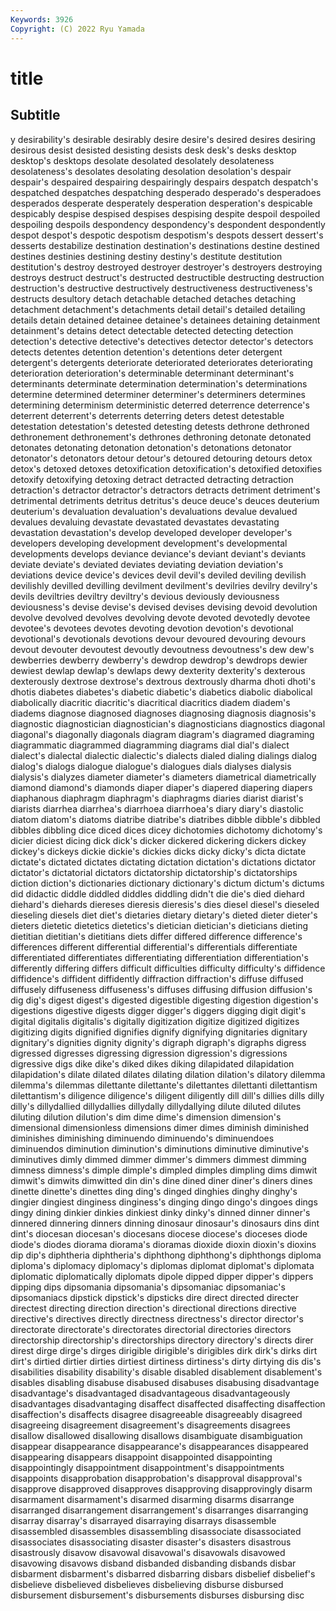 ```yaml
---
Keywords: 3926
Copyright: (C) 2022 Ryu Yamada
---
```



# title

## Subtitle
y desirability's desirable desirably desire desire's desired desires desiring
desirous desist desisted desisting desists desk desk's desks desktop desktop's
desktops desolate desolated desolately desolateness desolateness's desolates desolating desolation desolation's
despair despair's despaired despairing despairingly despairs despatch despatch's despatched despatches
despatching desperado desperado's desperadoes desperados desperate desperately desperation desperation's despicable
despicably despise despised despises despising despite despoil despoiled despoiling despoils
despondency despondency's despondent despondently despot despot's despotic despotism despotism's despots
dessert dessert's desserts destabilize destination destination's destinations destine destined destines
destinies destining destiny destiny's destitute destitution destitution's destroy destroyed destroyer
destroyer's destroyers destroying destroys destruct destruct's destructed destructible destructing destruction
destruction's destructive destructively destructiveness destructiveness's destructs desultory detach detachable detached
detaches detaching detachment detachment's detachments detail detail's detailed detailing details
detain detained detainee detainee's detainees detaining detainment detainment's detains detect
detectable detected detecting detection detection's detective detective's detectives detector detector's
detectors detects detentes detention detention's detentions deter detergent detergent's detergents
deteriorate deteriorated deteriorates deteriorating deterioration deterioration's determinable determinant determinant's determinants
determinate determination determination's determinations determine determined determiner determiner's determiners determines
determining determinism deterministic deterred deterrence deterrence's deterrent deterrent's deterrents deterring
deters detest detestable detestation detestation's detested detesting detests dethrone dethroned
dethronement dethronement's dethrones dethroning detonate detonated detonates detonating detonation detonation's
detonations detonator detonator's detonators detour detour's detoured detouring detours detox
detox's detoxed detoxes detoxification detoxification's detoxified detoxifies detoxify detoxifying detoxing
detract detracted detracting detraction detraction's detractor detractor's detractors detracts detriment
detriment's detrimental detriments detritus detritus's deuce deuce's deuces deuterium deuterium's
devaluation devaluation's devaluations devalue devalued devalues devaluing devastate devastated devastates
devastating devastation devastation's develop developed developer developer's developers developing development
development's developmental developments develops deviance deviance's deviant deviant's deviants deviate
deviate's deviated deviates deviating deviation deviation's deviations device device's devices
devil devil's deviled deviling devilish devilishly devilled devilling devilment devilment's
devilries devilry devilry's devils deviltries deviltry deviltry's devious deviously deviousness
deviousness's devise devise's devised devises devising devoid devolution devolve devolved
devolves devolving devote devoted devotedly devotee devotee's devotees devotes devoting
devotion devotion's devotional devotional's devotionals devotions devour devoured devouring devours
devout devouter devoutest devoutly devoutness devoutness's dew dew's dewberries dewberry
dewberry's dewdrop dewdrop's dewdrops dewier dewiest dewlap dewlap's dewlaps dewy
dexterity dexterity's dexterous dexterously dextrose dextrose's dextrous dextrously dharma dhoti
dhoti's dhotis diabetes diabetes's diabetic diabetic's diabetics diabolic diabolical diabolically
diacritic diacritic's diacritical diacritics diadem diadem's diadems diagnose diagnosed diagnoses
diagnosing diagnosis diagnosis's diagnostic diagnostician diagnostician's diagnosticians diagnostics diagonal diagonal's
diagonally diagonals diagram diagram's diagramed diagraming diagrammatic diagrammed diagramming diagrams
dial dial's dialect dialect's dialectal dialectic dialectic's dialects dialed dialing
dialings dialog dialog's dialogs dialogue dialogue's dialogues dials dialyses dialysis
dialysis's dialyzes diameter diameter's diameters diametrical diametrically diamond diamond's diamonds
diaper diaper's diapered diapering diapers diaphanous diaphragm diaphragm's diaphragms diaries
diarist diarist's diarists diarrhea diarrhea's diarrhoea diarrhoea's diary diary's diastolic
diatom diatom's diatoms diatribe diatribe's diatribes dibble dibble's dibbled dibbles
dibbling dice diced dices dicey dichotomies dichotomy dichotomy's dicier diciest
dicing dick dick's dicker dickered dickering dickers dickey dickey's dickeys
dickie dickie's dickies dicks dicky dicky's dicta dictate dictate's dictated
dictates dictating dictation dictation's dictations dictator dictator's dictatorial dictators dictatorship
dictatorship's dictatorships diction diction's dictionaries dictionary dictionary's dictum dictum's dictums
did didactic diddle diddled diddles diddling didn't die die's died
diehard diehard's diehards diereses dieresis dieresis's dies diesel diesel's dieseled
dieseling diesels diet diet's dietaries dietary dietary's dieted dieter dieter's
dieters dietetic dietetics dietetics's dietician dietician's dieticians dieting dietitian dietitian's
dietitians diets differ differed difference difference's differences different differential differential's
differentials differentiate differentiated differentiates differentiating differentiation differentiation's differently differing differs
difficult difficulties difficulty difficulty's diffidence diffidence's diffident diffidently diffraction diffraction's
diffuse diffused diffusely diffuseness diffuseness's diffuses diffusing diffusion diffusion's dig
dig's digest digest's digested digestible digesting digestion digestion's digestions digestive
digests digger digger's diggers digging digit digit's digital digitalis digitalis's
digitally digitization digitize digitized digitizes digitizing digits dignified dignifies dignify
dignifying dignitaries dignitary dignitary's dignities dignity dignity's digraph digraph's digraphs
digress digressed digresses digressing digression digression's digressions digressive digs dike
dike's diked dikes diking dilapidated dilapidation dilapidation's dilate dilated dilates
dilating dilation dilation's dilatory dilemma dilemma's dilemmas dilettante dilettante's dilettantes
dilettanti dilettantism dilettantism's diligence diligence's diligent diligently dill dill's dillies
dills dilly dilly's dillydallied dillydallies dillydally dillydallying dilute diluted dilutes
diluting dilution dilution's dim dime dime's dimension dimension's dimensional dimensionless
dimensions dimer dimes diminish diminished diminishes diminishing diminuendo diminuendo's diminuendoes
diminuendos diminution diminution's diminutions diminutive diminutive's diminutives dimly dimmed dimmer
dimmer's dimmers dimmest dimming dimness dimness's dimple dimple's dimpled dimples
dimpling dims dimwit dimwit's dimwits dimwitted din din's dine dined
diner diner's diners dines dinette dinette's dinettes ding ding's dinged
dinghies dinghy dinghy's dingier dingiest dinginess dinginess's dinging dingo dingo's
dingoes dings dingy dining dinkier dinkies dinkiest dinky dinky's dinned
dinner dinner's dinnered dinnering dinners dinning dinosaur dinosaur's dinosaurs dins
dint dint's diocesan diocesan's diocesans diocese diocese's dioceses diode diode's
diodes diorama diorama's dioramas dioxide dioxin dioxin's dioxins dip dip's
diphtheria diphtheria's diphthong diphthong's diphthongs diploma diploma's diplomacy diplomacy's diplomas
diplomat diplomat's diplomata diplomatic diplomatically diplomats dipole dipped dipper dipper's
dippers dipping dips dipsomania dipsomania's dipsomaniac dipsomaniac's dipsomaniacs dipstick dipstick's
dipsticks dire direct directed directer directest directing direction direction's directional
directions directive directive's directives directly directness directness's director director's directorate
directorate's directorates directorial directories directors directorship directorship's directorships directory directory's
directs direr direst dirge dirge's dirges dirigible dirigible's dirigibles dirk
dirk's dirks dirt dirt's dirtied dirtier dirties dirtiest dirtiness dirtiness's
dirty dirtying dis dis's disabilities disability disability's disable disabled disablement
disablement's disables disabling disabuse disabused disabuses disabusing disadvantage disadvantage's disadvantaged
disadvantageous disadvantageously disadvantages disadvantaging disaffect disaffected disaffecting disaffection disaffection's disaffects
disagree disagreeable disagreeably disagreed disagreeing disagreement disagreement's disagreements disagrees disallow
disallowed disallowing disallows disambiguate disambiguation disappear disappearance disappearance's disappearances disappeared
disappearing disappears disappoint disappointed disappointing disappointingly disappointment disappointment's disappointments disappoints
disapprobation disapprobation's disapproval disapproval's disapprove disapproved disapproves disapproving disapprovingly disarm
disarmament disarmament's disarmed disarming disarms disarrange disarranged disarrangement disarrangement's disarranges
disarranging disarray disarray's disarrayed disarraying disarrays disassemble disassembled disassembles disassembling
disassociate disassociated disassociates disassociating disaster disaster's disasters disastrous disastrously disavow
disavowal disavowal's disavowals disavowed disavowing disavows disband disbanded disbanding disbands
disbar disbarment disbarment's disbarred disbarring disbars disbelief disbelief's disbelieve disbelieved
disbelieves disbelieving disburse disbursed disbursement disbursement's disbursements disburses disbursing disc
